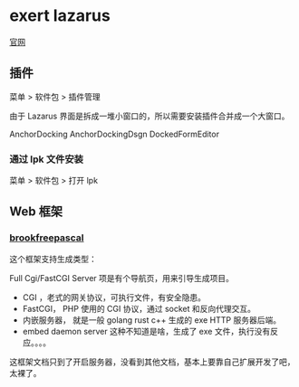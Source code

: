 # exert lazarus

[官网](https://www.lazarus-ide.org/)

## 插件

菜单 >  软件包  >  插件管理

由于 Lazarus 界面是拆成一堆小窗口的，所以需要安装插件合并成一个大窗口。

AnchorDocking
AnchorDockingDsgn
DockedFormEditor

### 通过 lpk 文件安装

菜单 >  软件包  >  打开 lpk 

## Web 框架

### [brookfreepascal](https://github.com/risoflora/brookfreepascal)

这个框架支持生成类型：

Full Cgi/FastCGI Server 项是有个导航页，用来引导生成项目。

- CGI ，老式的网关协议，可执行文件，有安全隐患。
- FastCGI， PHP 使用的 CGI 协议，通过 socket 和反向代理交互。
- 内嵌服务器， 就是一般 golang rust c++ 生成的 exe HTTP 服务器后端。
- embed daemon server 这种不知道是啥，生成了 exe 文件，执行没有反应。。。。

这框架文档只到了开启服务器，没看到其他文档，基本上要靠自己扩展开发了吧，太裸了。

